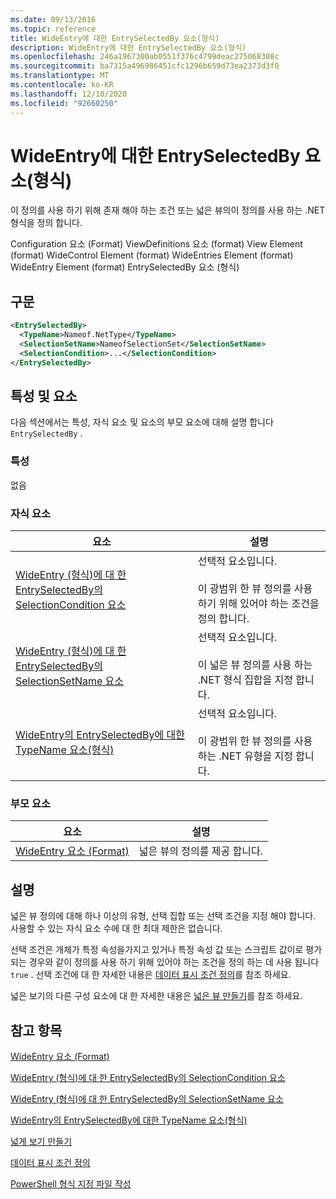 ```yaml
---
ms.date: 09/13/2016
ms.topic: reference
title: WideEntry에 대한 EntrySelectedBy 요소(형식)
description: WideEntry에 대한 EntrySelectedBy 요소(형식)
ms.openlocfilehash: 246a1967300ab0551f376c4799deac275068308c
ms.sourcegitcommit: ba7315a496986451cfc1296b659d73ea2373d3f0
ms.translationtype: MT
ms.contentlocale: ko-KR
ms.lasthandoff: 12/10/2020
ms.locfileid: "92660250"
---
```

# <a name="entryselectedby-element-for-wideentry-format"></a>WideEntry에 대한 EntrySelectedBy 요소(형식)

이 정의를 사용 하기 위해 존재 해야 하는 조건 또는 넓은 뷰의이 정의를 사용 하는 .NET 형식을 정의 합니다.

Configuration 요소 (Format) ViewDefinitions 요소 (format) View Element (format) WideControl Element (format) WideEntries Element (format) WideEntry Element (format) EntrySelectedBy 요소 (형식)

## <a name="syntax"></a>구문

```xml
<EntrySelectedBy>
  <TypeName>Nameof.NetType</TypeName>
  <SelectionSetName>NameofSelectionSet</SelectionSetName>
  <SelectionCondition>...</SelectionCondition>
</EntrySelectedBy>
```

## <a name="attributes-and-elements"></a>특성 및 요소

다음 섹션에서는 특성, 자식 요소 및 요소의 부모 요소에 대해 설명 합니다 `EntrySelectedBy` .

### <a name="attributes"></a>특성

없음

### <a name="child-elements"></a>자식 요소

|요소|설명|
|-------------|-----------------|
|[WideEntry (형식)에 대 한 EntrySelectedBy의 SelectionCondition 요소](./selectioncondition-element-for-entryselectedby-for-widecontrol-format.md)|선택적 요소입니다.<br /><br /> 이 광범위 한 뷰 정의를 사용 하기 위해 있어야 하는 조건을 정의 합니다.|
|[WideEntry (형식)에 대 한 EntrySelectedBy의 SelectionSetName 요소](./selectionsetname-element-for-entryselectedby-for-widecontrol-format.md)|선택적 요소입니다.<br /><br /> 이 넓은 뷰 정의를 사용 하는 .NET 형식 집합을 지정 합니다.|
|[WideEntry의 EntrySelectedBy에 대한 TypeName 요소(형식)](./typename-element-for-entryselectedby-for-wideentry-format.md)|선택적 요소입니다.<br /><br /> 이 광범위 한 뷰 정의를 사용 하는 .NET 유형을 지정 합니다.|

### <a name="parent-elements"></a>부모 요소

|요소|설명|
|-------------|-----------------|
|[WideEntry 요소 (Format)](./wideentry-element-for-widecontrol-format.md)|넓은 뷰의 정의를 제공 합니다.|

## <a name="remarks"></a>설명

넓은 뷰 정의에 대해 하나 이상의 유형, 선택 집합 또는 선택 조건을 지정 해야 합니다. 사용할 수 있는 자식 요소 수에 대 한 최대 제한은 없습니다.

선택 조건은 개체가 특정 속성을가지고 있거나 특정 속성 값 또는 스크립트 값이로 평가 되는 경우와 같이 정의를 사용 하기 위해 있어야 하는 조건을 정의 하는 데 사용 됩니다 `true` . 선택 조건에 대 한 자세한 내용은 [데이터 표시 조건 정의](./defining-conditions-for-displaying-data.md)를 참조 하세요.

넓은 보기의 다른 구성 요소에 대 한 자세한 내용은 [넓은 뷰 만들기](./creating-a-wide-view.md)를 참조 하세요.

## <a name="see-also"></a>참고 항목

[WideEntry 요소 (Format)](./wideentry-element-for-widecontrol-format.md)

[WideEntry (형식)에 대 한 EntrySelectedBy의 SelectionCondition 요소](./selectioncondition-element-for-entryselectedby-for-widecontrol-format.md)

[WideEntry (형식)에 대 한 EntrySelectedBy의 SelectionSetName 요소](./selectionsetname-element-for-entryselectedby-for-widecontrol-format.md)

[WideEntry의 EntrySelectedBy에 대한 TypeName 요소(형식)](./typename-element-for-entryselectedby-for-wideentry-format.md)

[넓게 보기 만들기](./creating-a-wide-view.md)

[데이터 표시 조건 정의](./defining-conditions-for-displaying-data.md)

[PowerShell 형식 지정 파일 작성](./writing-a-powershell-formatting-file.md)
